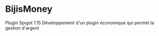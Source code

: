# BijisMoney
Plugin Spigot 1.15
Développement d'un plugin économique qui permet la gestion d'argent
